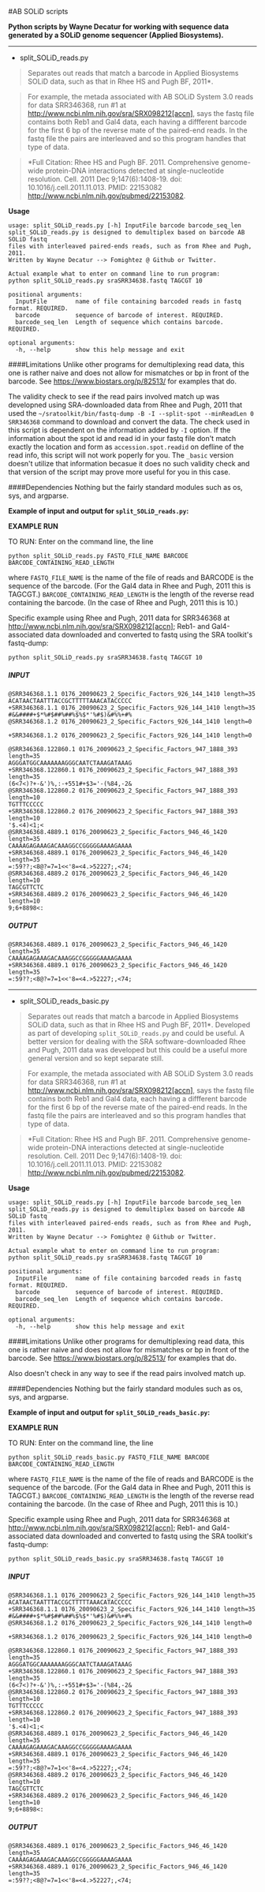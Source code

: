 #AB SOLiD scripts

**Python scripts by Wayne Decatur for working with sequence data generated by a SOLiD genome sequencer (Applied Biosystems).**

---

- split_SOLiD_reads.py

>Separates out reads that match a barcode in Applied Biosystems SOLiD
data, such as that in Rhee HS and Pugh BF, 2011*.

>For example, the metada associated with AB SOLiD System 3.0 reads for data
SRR346368, run #1 at http://www.ncbi.nlm.nih.gov/sra/SRX098212[accn],
says the fastq file contains both Reb1 and Gal4 data, each having a diffferent
barcode for  the  first 6 bp of the reverse mate of the paired-end reads.
In the fastq file the pairs are interleaved and  so this program handles
that type of data.

>*Full Citation:
Rhee HS and Pugh BF. 2011. Comprehensive genome-wide protein-DNA
interactions detected at single-nucleotide resolution.
Cell. 2011 Dec 9;147(6):1408-19. doi: 10.1016/j.cell.2011.11.013.
PMID: 22153082 http://www.ncbi.nlm.nih.gov/pubmed/22153082.

**Usage**
```
usage: split_SOLiD_reads.py [-h] InputFile barcode barcode_seq_len
split_SOLiD_reads.py is designed to demultiplex based on barcode AB SOLiD fastq
files with interleaved paired-ends reads, such as from Rhee and Pugh, 2011.
Written by Wayne Decatur --> Fomightez @ Github or Twitter.  

Actual example what to enter on command line to run program:
python split_SOLiD_reads.py sraSRR34638.fastq TAGCGT 10  
 
positional arguments:
  InputFile        name of file containing barcoded reads in fastq format. REQUIRED.
  barcode          sequence of barcode of interest. REQUIRED.
  barcode_seq_len  Length of sequence which contains barcode. REQUIRED.  
  
optional arguments:
  -h, --help       show this help message and exit
```

####Limitations
Unlike other programs for demultiplexing read data, this one is rather naive and does not allow
for mismatches or bp in front of the barcode. See
https://www.biostars.org/p/82513/ for examples that do.

The validity check to see if the read pairs involved match up was developned using SRA-downloaded data from Rhee and Pugh, 2011 that used the `~/sratoolkit/bin/fastq-dump -B -I --split-spot --minReadLen 0 SRR346368` command to download and convert the data. The check used in this script is dependent on the information added by `-I` option. If the information about the spot id and read id in your fastq file don't match exactly the location and form as `accession.spot.readid` on defline of the read info, this script will not work poperly for you. The `_basic` version doesn't utilize that information becasue it does no such validity check and that version of the script may prove more useful for you in this case.

####Dependencies
Nothing but the fairly standard modules such as os, sys, and argparse.


**Example of input and output for `split_SOLiD_reads.py`:**  

**EXAMPLE RUN**

TO RUN:
Enter on the command line, the line

	python split_SOLiD_reads.py FASTQ_FILE_NAME BARCODE BARCODE_CONTAINING_READ_LENGTH

where `FASTQ_FILE_NAME` is the name of the file of reads and BARCODE is
the sequence of the barcode. (For the Gal4 data in Rhee and Pugh, 2011 this is
TAGCGT.) `BARCODE_CONTAINING_READ_LENGTH` is the length of
the reverse read containing the barcode. (In the case of Rhee and Pugh, 2011
this is 10.)

Specific example using Rhee and Pugh, 2011 data for SRR346368 at
http://www.ncbi.nlm.nih.gov/sra/SRX098212[accn];
Reb1- and Gal4-associated data downloaded and converted to fastq using the
SRA toolkit's fastq-dump:

	python split_SOLiD_reads.py sraSRR34638.fastq TAGCGT 10

##### INPUT

	@SRR346368.1.1 0176_20090623_2_Specific_Factors_926_144_1410 length=35
	ACATAACTAATTTACCGCTTTTTAAACATACCCCC
	+SRR346368.1.1 0176_20090623_2_Specific_Factors_926_144_1410 length=35
	#&&####+$*%#$##%##%$%$*'%#$)&#%%+#%
	@SRR346368.1.2 0176_20090623_2_Specific_Factors_926_144_1410 length=0

	+SRR346368.1.2 0176_20090623_2_Specific_Factors_926_144_1410 length=0

	@SRR346368.122860.1 0176_20090623_2_Specific_Factors_947_1888_393 length=35
	AGGGATGGCAAAAAAAGGGCAATCTAAAGATAAAG
	+SRR346368.122860.1 0176_20090623_2_Specific_Factors_947_1888_393 length=35
	(6<7<)?+-&')%,:-+551#+$3='-(%84,-2&
	@SRR346368.122860.2 0176_20090623_2_Specific_Factors_947_1888_393 length=10
	TGTTTCCCCC
	+SRR346368.122860.2 0176_20090623_2_Specific_Factors_947_1888_393 length=10
	'$.<4)<1;<
	@SRR346368.4889.1 0176_20090623_2_Specific_Factors_946_46_1420 length=35
	CAAAAGAGAAAGACAAAGGCCGGGGGAAAAGAAAA
	+SRR346368.4889.1 0176_20090623_2_Specific_Factors_946_46_1420 length=35
	=:59??;<8@?=7=1<<'8=<4.>52227;,<74;
	@SRR346368.4889.2 0176_20090623_2_Specific_Factors_946_46_1420 length=10
	TAGCGTTCTC
	+SRR346368.4889.2 0176_20090623_2_Specific_Factors_946_46_1420 length=10
	9;6+8898<:

##### OUTPUT

	@SRR346368.4889.1 0176_20090623_2_Specific_Factors_946_46_1420 length=35
	CAAAAGAGAAAGACAAAGGCCGGGGGAAAAGAAAA
	+SRR346368.4889.1 0176_20090623_2_Specific_Factors_946_46_1420 length=35
	=:59??;<8@?=7=1<<'8=<4.>52227;,<74;

---

- split_SOLiD_reads_basic.py

>Separates out reads that match a barcode in Applied Biosystems SOLiD
data, such as that in Rhee HS and Pugh BF, 2011*. Developed as part of developing `split_SOLiD_reads.py` and could be useful. A better version for dealing with the SRA software-downloaded Rhee and Pugh, 2011 data was developed but this could be a useful more general version and so kept separate still.

>For example, the metada associated with AB SOLiD System 3.0 reads for data
SRR346368, run #1 at http://www.ncbi.nlm.nih.gov/sra/SRX098212[accn],
says the fastq file contains both Reb1 and Gal4 data, each having a diffferent
barcode for  the  first 6 bp of the reverse mate of the paired-end reads.
In the fastq file the pairs are interleaved and  so this program handles
that type of data.

>*Full Citation:
Rhee HS and Pugh BF. 2011. Comprehensive genome-wide protein-DNA
interactions detected at single-nucleotide resolution.
Cell. 2011 Dec 9;147(6):1408-19. doi: 10.1016/j.cell.2011.11.013.
PMID: 22153082 http://www.ncbi.nlm.nih.gov/pubmed/22153082.

**Usage**

```
usage: split_SOLiD_reads.py [-h] InputFile barcode barcode_seq_len
split_SOLiD_reads.py is designed to demultiplex based on barcode AB SOLiD fastq
files with interleaved paired-ends reads, such as from Rhee and Pugh, 2011.
Written by Wayne Decatur --> Fomightez @ Github or Twitter.  

Actual example what to enter on command line to run program:
python split_SOLiD_reads.py sraSRR34638.fastq TAGCGT 10  
 
positional arguments:
  InputFile        name of file containing barcoded reads in fastq format. REQUIRED.
  barcode          sequence of barcode of interest. REQUIRED.
  barcode_seq_len  Length of sequence which contains barcode. REQUIRED.  
  
optional arguments:
  -h, --help       show this help message and exit
```

####Limitations
Unlike other programs for demultiplexing read data, this one is rather naive and does not allow
for mismatches or bp in front of the barcode. See
https://www.biostars.org/p/82513/ for examples that do.

Also doesn't check in any way to see if the read pairs involved match up.

####Dependencies
Nothing but the fairly standard modules such as os, sys, and argparse.


**Example of input and output for `split_SOLiD_reads_basic.py`:**

**EXAMPLE RUN**

TO RUN:
Enter on the command line, the line

	python split_SOLiD_reads_basic.py FASTQ_FILE_NAME BARCODE BARCODE_CONTAINING_READ_LENGTH

where `FASTQ_FILE_NAME` is the name of the file of reads and BARCODE is
the sequence of the barcode. (For the Gal4 data in Rhee and Pugh, 2011 this is
TAGCGT.) `BARCODE_CONTAINING_READ_LENGTH` is the length of
the reverse read containing the barcode. (In the case of Rhee and Pugh, 2011
this is 10.)

Specific example using Rhee and Pugh, 2011 data for SRR346368 at
http://www.ncbi.nlm.nih.gov/sra/SRX098212[accn];
Reb1- and Gal4-associated data downloaded and converted to fastq using the
SRA toolkit's fastq-dump:

	python split_SOLiD_reads_basic.py sraSRR34638.fastq TAGCGT 10

##### INPUT

	@SRR346368.1.1 0176_20090623_2_Specific_Factors_926_144_1410 length=35
	ACATAACTAATTTACCGCTTTTTAAACATACCCCC
	+SRR346368.1.1 0176_20090623_2_Specific_Factors_926_144_1410 length=35
	#&&####+$*%#$##%##%$%$*'%#$)&#%%+#%
	@SRR346368.1.2 0176_20090623_2_Specific_Factors_926_144_1410 length=0

	+SRR346368.1.2 0176_20090623_2_Specific_Factors_926_144_1410 length=0

	@SRR346368.122860.1 0176_20090623_2_Specific_Factors_947_1888_393 length=35
	AGGGATGGCAAAAAAAGGGCAATCTAAAGATAAAG
	+SRR346368.122860.1 0176_20090623_2_Specific_Factors_947_1888_393 length=35
	(6<7<)?+-&')%,:-+551#+$3='-(%84,-2&
	@SRR346368.122860.2 0176_20090623_2_Specific_Factors_947_1888_393 length=10
	TGTTTCCCCC
	+SRR346368.122860.2 0176_20090623_2_Specific_Factors_947_1888_393 length=10
	'$.<4)<1;<
	@SRR346368.4889.1 0176_20090623_2_Specific_Factors_946_46_1420 length=35
	CAAAAGAGAAAGACAAAGGCCGGGGGAAAAGAAAA
	+SRR346368.4889.1 0176_20090623_2_Specific_Factors_946_46_1420 length=35
	=:59??;<8@?=7=1<<'8=<4.>52227;,<74;
	@SRR346368.4889.2 0176_20090623_2_Specific_Factors_946_46_1420 length=10
	TAGCGTTCTC
	+SRR346368.4889.2 0176_20090623_2_Specific_Factors_946_46_1420 length=10
	9;6+8898<:

##### OUTPUT

	@SRR346368.4889.1 0176_20090623_2_Specific_Factors_946_46_1420 length=35
	CAAAAGAGAAAGACAAAGGCCGGGGGAAAAGAAAA
	+SRR346368.4889.1 0176_20090623_2_Specific_Factors_946_46_1420 length=35
	=:59??;<8@?=7=1<<'8=<4.>52227;,<74;
